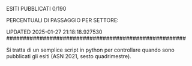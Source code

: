 ESITI PUBBLICATI 0/190 

PERCENTUALI DI PASSAGGIO PER SETTORE:

UPDATED 2025-01-27 21:18:18.927530
###################################################### 

Si tratta di un semplice script in python per controllare quando sono pubblicati gli esiti (ASN 2021, sesto quadrimestre).

